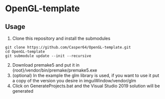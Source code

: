 # OpenGL-template

## Usage
1. Clone this repository and install the submodules
```
git clone https://github.com/Casper64/OpenGL-template.git
cd OpenGL-template
git submodule update --init --recursive
```
2. Download premake5 and put it in {root}/vendor/bin/premake/premake5.exe
3. (optional) In the example the glm library is used, if you want to use it put a copy of the version you desire in imguiWindow/vendor/glm
4. Click on GenerateProjects.bat and the Visual Studio 2019 solution will be generated
